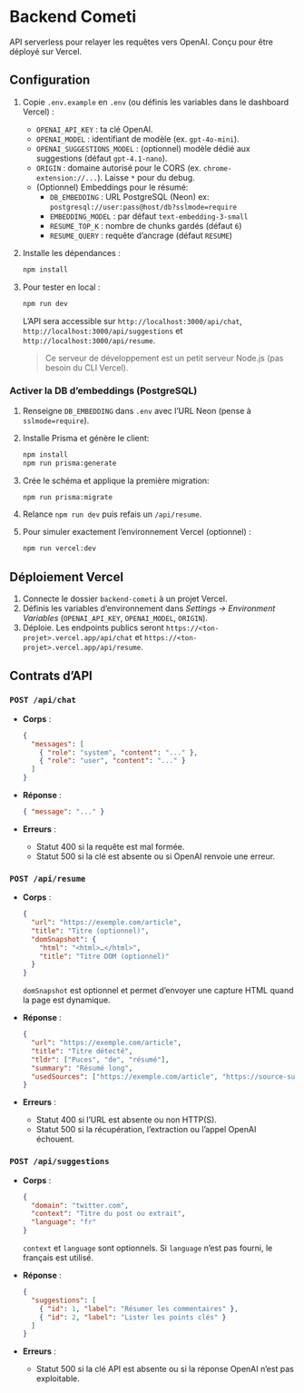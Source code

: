 # Backend Cometi

API serverless pour relayer les requêtes vers OpenAI. Conçu pour être déployé sur Vercel.

## Configuration

1. Copie `.env.example` en `.env` (ou définis les variables dans le dashboard Vercel) :
   - `OPENAI_API_KEY` : ta clé OpenAI.
   - `OPENAI_MODEL` : identifiant de modèle (ex. `gpt-4o-mini`).
   - `OPENAI_SUGGESTIONS_MODEL` : (optionnel) modèle dédié aux suggestions (défaut `gpt-4.1-nano`).
   - `ORIGIN` : domaine autorisé pour le CORS (ex. `chrome-extension://...`). Laisse `*` pour du debug.
   - (Optionnel) Embeddings pour le résumé: 
     - `DB_EMBEDDING` : URL PostgreSQL (Neon) ex: `postgresql://user:pass@host/db?sslmode=require`
     - `EMBEDDING_MODEL` : par défaut `text-embedding-3-small`
     - `RESUME_TOP_K` : nombre de chunks gardés (défaut `6`)
     - `RESUME_QUERY` : requête d’ancrage (défaut `RESUME`)

2. Installe les dépendances :

   ```bash
   npm install
   ```

3. Pour tester en local :

   ```bash
   npm run dev
   ```

   L’API sera accessible sur `http://localhost:3000/api/chat`, `http://localhost:3000/api/suggestions` et `http://localhost:3000/api/resume`.
   > Ce serveur de développement est un petit serveur Node.js (pas besoin du CLI Vercel).

### Activer la DB d’embeddings (PostgreSQL)

1. Renseigne `DB_EMBEDDING` dans `.env` avec l’URL Neon (pense à `sslmode=require`).
2. Installe Prisma et génère le client:

   ```bash
   npm install
   npm run prisma:generate
   ```

3. Crée le schéma et applique la première migration:

   ```bash
   npm run prisma:migrate
   ```

4. Relance `npm run dev` puis refais un `/api/resume`.

4. Pour simuler exactement l’environnement Vercel (optionnel) :

   ```bash
   npm run vercel:dev
   ```

## Déploiement Vercel

1. Connecte le dossier `backend-cometi` à un projet Vercel.
2. Définis les variables d’environnement dans *Settings → Environment Variables* (`OPENAI_API_KEY`, `OPENAI_MODEL`, `ORIGIN`).
3. Déploie. Les endpoints publics seront `https://<ton-projet>.vercel.app/api/chat` et `https://<ton-projet>.vercel.app/api/resume`.

## Contrats d’API

### `POST /api/chat`

- **Corps** :

  ```json
  {
    "messages": [
      { "role": "system", "content": "..." },
      { "role": "user", "content": "..." }
    ]
  }
  ```

- **Réponse** :

  ```json
  { "message": "..." }
  ```

- **Erreurs** :
  - Statut 400 si la requête est mal formée.
  - Statut 500 si la clé est absente ou si OpenAI renvoie une erreur.

### `POST /api/resume`

- **Corps** :

  ```json
  {
    "url": "https://exemple.com/article",
    "title": "Titre (optionnel)",
    "domSnapshot": {
      "html": "<html>…</html>",
      "title": "Titre DOM (optionnel)"
    }
  }
  ```

  `domSnapshot` est optionnel et permet d’envoyer une capture HTML quand la page est dynamique.

- **Réponse** :

  ```json
  {
    "url": "https://exemple.com/article",
    "title": "Titre détecté",
    "tldr": ["Puces", "de", "résumé"],
    "summary": "Résumé long",
    "usedSources": ["https://exemple.com/article", "https://source-supplémentaire"]
  }
  ```

- **Erreurs** :
  - Statut 400 si l’URL est absente ou non HTTP(S).
  - Statut 500 si la récupération, l’extraction ou l’appel OpenAI échouent.

### `POST /api/suggestions`

- **Corps** :

  ```json
  {
    "domain": "twitter.com",
    "context": "Titre du post ou extrait",
    "language": "fr"
  }
  ```

  `context` et `language` sont optionnels. Si `language` n’est pas fourni, le français est utilisé.

- **Réponse** :

  ```json
  {
    "suggestions": [
      { "id": 1, "label": "Résumer les commentaires" },
      { "id": 2, "label": "Lister les points clés" }
    ]
  }
  ```

- **Erreurs** :
  - Statut 500 si la clé API est absente ou si la réponse OpenAI n’est pas exploitable.
